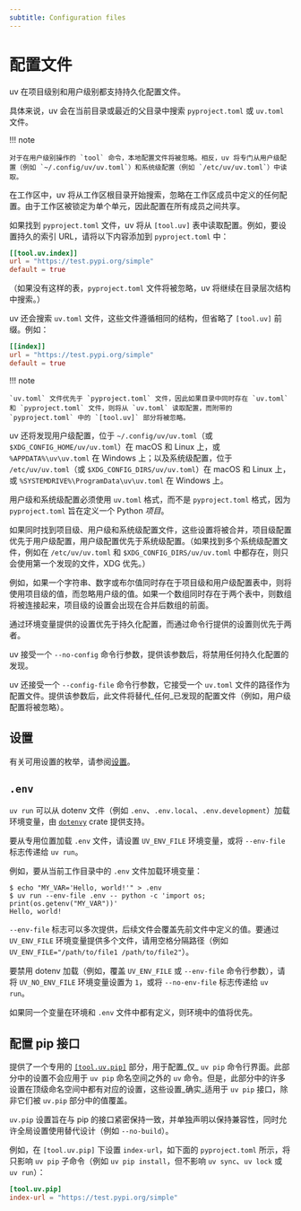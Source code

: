 ```yaml
---
subtitle: Configuration files
---
```


# 配置文件

uv 在项目级别和用户级别都支持持久化配置文件。

具体来说，uv 会在当前目录或最近的父目录中搜索 `pyproject.toml` 或 `uv.toml` 文件。

!!! note

    对于在用户级别操作的 `tool` 命令，本地配置文件将被忽略。相反，uv 将专门从用户级配置（例如 `~/.config/uv/uv.toml`）和系统级配置（例如 `/etc/uv/uv.toml`）中读取。

在工作区中，uv 将从工作区根目录开始搜索，忽略在工作区成员中定义的任何配置。由于工作区被锁定为单个单元，因此配置在所有成员之间共享。

如果找到 `pyproject.toml` 文件，uv 将从 `[tool.uv]` 表中读取配置。例如，要设置持久的索引 URL，请将以下内容添加到 `pyproject.toml` 中：

```toml title="pyproject.toml"
[[tool.uv.index]]
url = "https://test.pypi.org/simple"
default = true
```

（如果没有这样的表，`pyproject.toml` 文件将被忽略，uv 将继续在目录层次结构中搜索。）

uv 还会搜索 `uv.toml` 文件，这些文件遵循相同的结构，但省略了 `[tool.uv]` 前缀。例如：

```toml title="uv.toml"
[[index]]
url = "https://test.pypi.org/simple"
default = true
```

!!! note

    `uv.toml` 文件优先于 `pyproject.toml` 文件，因此如果目录中同时存在 `uv.toml` 和 `pyproject.toml` 文件，则将从 `uv.toml` 读取配置，而附带的 `pyproject.toml` 中的 `[tool.uv]` 部分将被忽略。

uv 还将发现用户级配置，位于 `~/.config/uv/uv.toml`（或 `$XDG_CONFIG_HOME/uv/uv.toml`）在 macOS 和 Linux 上，或 `%APPDATA%\uv\uv.toml` 在 Windows 上；以及系统级配置，位于 `/etc/uv/uv.toml`（或 `$XDG_CONFIG_DIRS/uv/uv.toml`）在 macOS 和 Linux 上，或 `%SYSTEMDRIVE%\ProgramData\uv\uv.toml` 在 Windows 上。

用户级和系统级配置必须使用 `uv.toml` 格式，而不是 `pyproject.toml` 格式，因为 `pyproject.toml` 旨在定义一个 Python _项目_。

如果同时找到项目级、用户级和系统级配置文件，这些设置将被合并，项目级配置优先于用户级配置，用户级配置优先于系统级配置。（如果找到多个系统级配置文件，例如在 `/etc/uv/uv.toml` 和 `$XDG_CONFIG_DIRS/uv/uv.toml` 中都存在，则只会使用第一个发现的文件，XDG 优先。）

例如，如果一个字符串、数字或布尔值同时存在于项目级和用户级配置表中，则将使用项目级的值，而忽略用户级的值。如果一个数组同时存在于两个表中，则数组将被连接起来，项目级的设置会出现在合并后数组的前面。

通过环境变量提供的设置优先于持久化配置，而通过命令行提供的设置则优先于两者。

uv 接受一个 `--no-config` 命令行参数，提供该参数后，将禁用任何持久化配置的发现。

uv 还接受一个 `--config-file` 命令行参数，它接受一个 `uv.toml` 文件的路径作为配置文件。提供该参数后，此文件将替代_任何_已发现的配置文件（例如，用户级配置将被忽略）。

## 设置

有关可用设置的枚举，请参阅[设置](../reference/settings/configuration.md)。

## `.env`

`uv run` 可以从 dotenv 文件（例如 `.env`、`.env.local`、`.env.development`）加载环境变量，由 [`dotenvy`](https://github.com/allan2/dotenvy) crate 提供支持。

要从专用位置加载 `.env` 文件，请设置 `UV_ENV_FILE` 环境变量，或将 `--env-file` 标志传递给 `uv run`。

例如，要从当前工作目录中的 `.env` 文件加载环境变量：

```console
$ echo "MY_VAR='Hello, world!'" > .env
$ uv run --env-file .env -- python -c 'import os; print(os.getenv("MY_VAR"))'
Hello, world!
```

`--env-file` 标志可以多次提供，后续文件会覆盖先前文件中定义的值。要通过 `UV_ENV_FILE` 环境变量提供多个文件，请用空格分隔路径（例如 `UV_ENV_FILE="/path/to/file1 /path/to/file2"`）。

要禁用 dotenv 加载（例如，覆盖 `UV_ENV_FILE` 或 `--env-file` 命令行参数），请将 `UV_NO_ENV_FILE` 环境变量设置为 `1`，或将 `--no-env-file` 标志传递给 `uv run`。

如果同一个变量在环境和 `.env` 文件中都有定义，则环境中的值将优先。

## 配置 pip 接口

提供了一个专用的 [`[tool.uv.pip]`](../pip/index.md) 部分，用于配置_仅_ `uv pip` 命令行界面。此部分中的设置不会应用于 `uv pip` 命名空间之外的 `uv` 命令。但是，此部分中的许多设置在顶级命名空间中都有对应的设置，这些设置_确实_适用于 `uv pip` 接口，除非它们被 `uv.pip` 部分中的值覆盖。

`uv.pip` 设置旨在与 pip 的接口紧密保持一致，并单独声明以保持兼容性，同时允许全局设置使用替代设计（例如 `--no-build`）。

例如，在 `[tool.uv.pip]` 下设置 `index-url`，如下面的 `pyproject.toml` 所示，将只影响 `uv pip` 子命令（例如 `uv pip install`，但不影响 `uv sync`、`uv lock` 或 `uv run`）：

```toml title="pyproject.toml"
[tool.uv.pip]
index-url = "https://test.pypi.org/simple"
```
